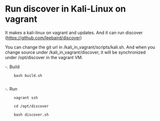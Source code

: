 Run discover in Kali-Linux on vagrant
=====================================

It makes a kali-linux on vagrant and updates. And it can run discover (https://github.com/leebaird/discover)

You can change the git url in /kali_in_vagrant/scripts/kali.sh. And when you change source under /kali_in_vagrant/discover, it will be synchronized under /opt/discover in the vagrant VM.

-. Build
```
	bash build.sh
	
```
-. Run
```
	vagrant ssh
	
	cd /opt/discover
	
	bash discover.sh
	
```

